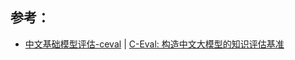 
## 参考：
- [中文基础模型评估-ceval](https://github.com/hkust-nlp/ceval) | [C-Eval: 构造中文大模型的知识评估基准](https://yaofu.notion.site/C-Eval-6b79edd91b454e3d8ea41c59ea2af873)